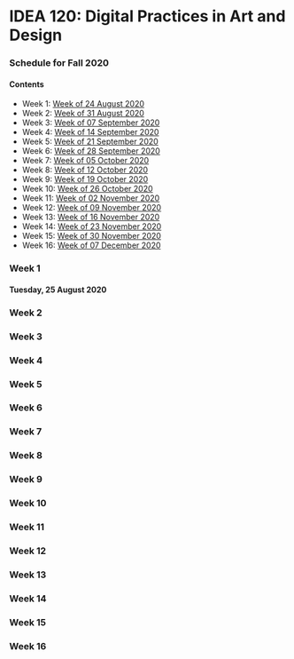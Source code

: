 # IDEA 120: Digital Practices in Art and Design
### Schedule for Fall 2020

#### Contents
* Week 1: [Week of 24 August 2020](#week-1)
* Week 2: [Week of 31 August 2020](#week-2)
* Week 3: [Week of 07 September 2020](#week-3)
* Week 4: [Week of 14 September 2020](#week-4)
* Week 5: [Week of 21 September 2020](#week-5)
* Week 6: [Week of 28 September 2020](#week-6)
* Week 7: [Week of 05 October 2020](#week-7)
* Week 8: [Week of 12 October 2020](#week-8)
* Week 9: [Week of 19 October 2020](#week-9)
* Week 10: [Week of 26 October 2020](#week-10)
* Week 11: [Week of 02 November 2020](#week-11)
* Week 12: [Week of 09 November 2020](#week-12)
* Week 13: [Week of 16 November 2020](#week-13)
* Week 14: [Week of 23 November 2020](#week-14)
* Week 15: [Week of 30 November 2020](#week-15)
* Week 16: [Week of 07 December 2020](#week-16)

### Week 1

#### Tuesday, 25 August 2020

### Week 2

### Week 3

### Week 4

### Week 5

### Week 6

### Week 7

### Week 8

### Week 9

### Week 10

### Week 11

### Week 12

### Week 13

### Week 14

### Week 15

### Week 16
